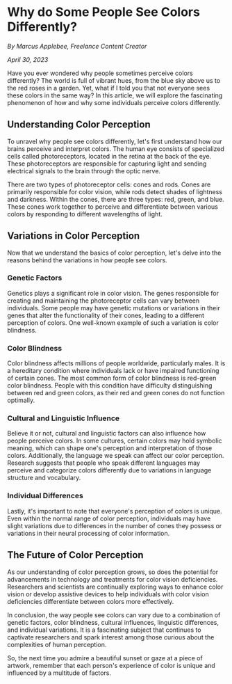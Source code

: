 # Why do Some People See Colors Differently?

*By Marcus Applebee, Freelance Content Creator*

*April 30, 2023*

Have you ever wondered why people sometimes perceive colors differently? The world is full of vibrant hues, from the blue sky above us to the red roses in a garden. Yet, what if I told you that not everyone sees these colors in the same way? In this article, we will explore the fascinating phenomenon of how and why some individuals perceive colors differently.

## Understanding Color Perception

To unravel why people see colors differently, let's first understand how our brains perceive and interpret colors. The human eye consists of specialized cells called photoreceptors, located in the retina at the back of the eye. These photoreceptors are responsible for capturing light and sending electrical signals to the brain through the optic nerve.

There are two types of photoreceptor cells: cones and rods. Cones are primarily responsible for color vision, while rods detect shades of lightness and darkness. Within the cones, there are three types: red, green, and blue. These cones work together to perceive and differentiate between various colors by responding to different wavelengths of light.

## Variations in Color Perception

Now that we understand the basics of color perception, let's delve into the reasons behind the variations in how people see colors.

### Genetic Factors

Genetics plays a significant role in color vision. The genes responsible for creating and maintaining the photoreceptor cells can vary between individuals. Some people may have genetic mutations or variations in their genes that alter the functionality of their cones, leading to a different perception of colors. One well-known example of such a variation is color blindness.

### Color Blindness

Color blindness affects millions of people worldwide, particularly males. It is a hereditary condition where individuals lack or have impaired functioning of certain cones. The most common form of color blindness is red-green color blindness. People with this condition have difficulty distinguishing between red and green colors, as their red and green cones do not function optimally.

### Cultural and Linguistic Influence

Believe it or not, cultural and linguistic factors can also influence how people perceive colors. In some cultures, certain colors may hold symbolic meaning, which can shape one's perception and interpretation of those colors. Additionally, the language we speak can affect our color perception. Research suggests that people who speak different languages may perceive and categorize colors differently due to variations in language structure and vocabulary.

### Individual Differences

Lastly, it's important to note that everyone's perception of colors is unique. Even within the normal range of color perception, individuals may have slight variations due to differences in the number of cones they possess or variations in their neural processing of color information.

## The Future of Color Perception

As our understanding of color perception grows, so does the potential for advancements in technology and treatments for color vision deficiencies. Researchers and scientists are continually exploring ways to enhance color vision or develop assistive devices to help individuals with color vision deficiencies differentiate between colors more effectively.

In conclusion, the way people see colors can vary due to a combination of genetic factors, color blindness, cultural influences, linguistic differences, and individual variations. It is a fascinating subject that continues to captivate researchers and spark interest among those curious about the complexities of human perception.

So, the next time you admire a beautiful sunset or gaze at a piece of artwork, remember that each person's experience of color is unique and influenced by a multitude of factors.